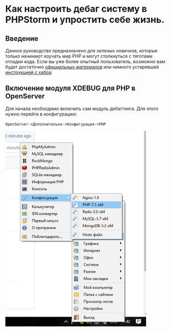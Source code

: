 # Как настроить дебаг систему в PHPStorm и упростить себе жизнь.

## Введение

Данное руководство предназначено для зеленых новичков, которые только начинают
изучать мир PHP и могут столкнуться с тяготами отладки кода.
Если вы уже более опытный пользователь, возможно вам будет достаточно [официальных материалов](https://www.jetbrains.com/help/phpstorm/configuring-xdebug.html)
или немного устаревшей [инструкцией с хабра](https://habrahabr.ru/post/250323/)

## Включение модуля XDEBUG для PHP в OpenServer

Для начала необходимо включить сам модуль дебаггинга. Для этого нужно
перейти в конфигурацию:

`OpenServer->Дополнительно->Конфигурация->PHP`

![alt text](img/phpconfig.jpg "Logo Title Text 1")


